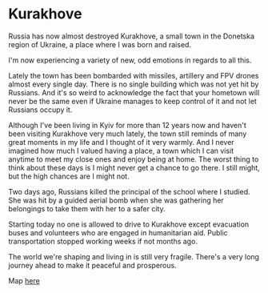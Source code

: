 # Kurakhove

Russia has now almost destroyed Kurakhove, a small town in the Donetska region of Ukraine, a place where I was born and raised. 

I'm now experiencing a variety of new, odd emotions in regards to all this. 

Lately the town has been bombarded with missiles, artillery and FPV drones almost every single day. There is no single building which was not yet hit by Russians. And it's so weird to acknowledge the fact that your hometown will never be the same even if Ukraine manages to keep control of it and not let Russians occupy it. 

Although I've been living in Kyiv for more than 12 years now and haven't been visiting Kurakhove very much lately, the town still reminds of many great moments in my life and I thought of it very warmly. And I never imagined how much I valued having a place, a town which I can visit anytime to meet my close ones and enjoy being at home. The worst thing to think about these days is I might never get a chance to go there. I still might, but the high chances are I might not. 

Two days ago, Russians killed the principal of the school where I studied. She was hit by a guided aerial bomb when she was gathering her belongings to take them with her to a safer city. 

Starting today no one is allowed to drive to Kurakhove except evacuation buses and volunteers who are engaged in humanitarian aid. Public transportation stopped working weeks if not months ago. 

The world we're shaping and living in is still very fragile. There's a very long journey ahead to make it peaceful and prosperous. 

Map [here](https://deepstatemap.live/en/#11/48.0115158/37.2745514)
